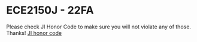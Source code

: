 # ECE2150J - 22FA
Please check JI Honor Code to make sure you will not violate any of those. Thanks!
[JI honor code](https://www.ji.sjtu.edu.cn/cn/academics/academic-integrity/honor-code/)
